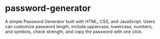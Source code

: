 # password-generator
A simple Password Generator built with HTML, CSS, and JavaScript. Users can customize password length, include uppercase, lowercase, numbers, and symbols, check strength, and copy the password with one click. 
